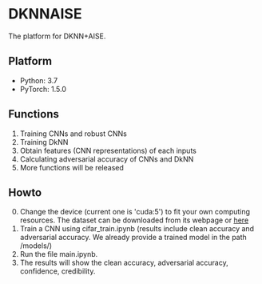 # DKNNAISE
The platform for DKNN+AISE.
## Platform
* Python: 3.7
* PyTorch: 1.5.0
## Functions
1. Training CNNs and robust CNNs
2. Training DkNN
3. Obtain features (CNN representations) of each inputs
4. Calculating adversarial accuracy of CNNs and DkNN
5. More functions will be released
## Howto
0. Change the device (current one is 'cuda:5') to fit your own computing resources. The dataset can be downloaded from its webpage or [here](https://github.com/wangren09/TrojanNetDetector/tree/master/DFTND/cifar10)
1. Train a CNN using cifar_train.ipynb (results include clean accuracy and adversarial accuracy. We already provide a trained model in the path /models/)
2. Run the file main.ipynb.
3. The results will show the clean accuracy, adversarial accuracy, confidence, credibility.
